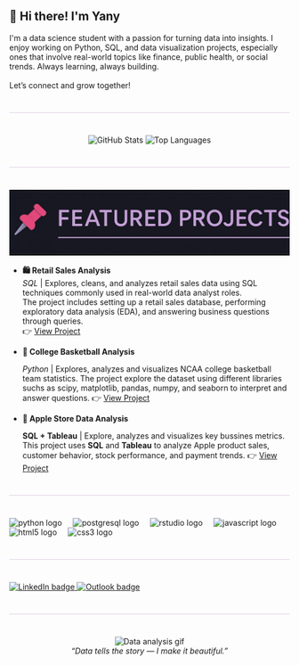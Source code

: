 <h2 align="left">👋 Hi there! I'm Yany</h2>

<p align="left">
I'm a data science student with a passion for turning data into insights. I enjoy working on Python, SQL, and data visualization projects, especially ones that involve real-world topics like finance, public health, or social trends. Always learning, always building.<br><br>Let’s connect and grow together!
</p>

<hr style="border: none; height: 1px; background: #e0cce7; margin: 40px 0;" />

<div align="center">
  <img src="https://github-readme-stats.vercel.app/api?username=YanyyM&show_icons=true&theme=radical&hide_border=false&include_all_commits=true&count_private=true" height="150" alt="GitHub Stats" />
  <img src="https://github-readme-stats.vercel.app/api/top-langs?username=YanyyM&layout=compact&theme=radical&hide_border=false&card_width=320" height="150" alt="Top Languages" />
</div>

<hr style="border: none; height: 1px; background: #e0cce7; margin: 40px 0;" />

<p align="center">
  <img src="https://raw.githubusercontent.com/YanyyM/YanyyM/main/header.jpeg" alt="Featured Projects" width="600" />
</p>


- **🛍 Retail Sales Analysis**  
  *SQL* | Explores, cleans, and analyzes retail sales data using SQL techniques commonly used in real-world data analyst roles.  
  The project includes setting up a retail sales database, performing exploratory data analysis (EDA), and answering business questions through queries.  
  👉 [View Project](https://github.com/YanyyM/sql_retail_sale_analysis)

- **🏀 College Basketball Analysis**
  
  *Python* | Explores, analyzes and visualizes NCAA college basketball team statistics.
    The project explore the dataset using different libraries suchs as scipy, matplotlib, pandas, numpy, and seaborn to interpret and answer questions.
  👉 [View Project](https://github.com/YanyyM/college-basketball-analysis.git)

- **🍎 Apple Store Data Analysis**
  
  **SQL + Tableau** | Explore, analyzes and visualizes key bussines metrics.
  This project uses **SQL** and **Tableau** to analyze Apple product sales, customer behavior, stock performance, and payment trends.
  👉 [View Project](https://github.com/YanyyM/Apple_Store_Data_Analysis.git)


<hr style="border: ![header](https://github.com/user-attachments/assets/84e43b10-56c6-483a-8b53-7eef1398a7e5)
none; height: 1px; background: #e0cce7; margin: 40px 0;" />

<div align="left">
  <img src="https://cdn.jsdelivr.net/gh/devicons/devicon/icons/python/python-original.svg" height="30" alt="python logo" />
  <img width="12" />
  <img src="https://cdn.jsdelivr.net/gh/devicons/devicon/icons/postgresql/postgresql-original.svg" height="30" alt="postgresql logo" />
  <img width="12" />
  <img src="https://cdn.jsdelivr.net/gh/devicons/devicon/icons/rstudio/rstudio-original.svg" height="30" alt="rstudio logo" />
  <img width="12" />
  <img src="https://cdn.jsdelivr.net/gh/devicons/devicon/icons/javascript/javascript-original.svg" height="30" alt="javascript logo" />
  <img width="12" />
  <img src="https://cdn.jsdelivr.net/gh/devicons/devicon/icons/html5/html5-original.svg" height="30" alt="html5 logo" />
  <img width="12" />
  <img src="https://cdn.jsdelivr.net/gh/devicons/devicon/icons/css3/css3-original.svg" height="30" alt="css3 logo" />
</div>

<hr style="border: none; height: 1px; background: #e0cce7; margin: 40px 0;" />

<div align="left">
  <a href="https://www.linkedin.com/in/yannara-martinez" target="_blank">
    <img src="https://img.shields.io/static/v1?message=LinkedIn&logo=linkedin&label=&color=8be9fd&logoColor=white&labelColor=&style=for-the-badge" height="35" alt="LinkedIn badge" />
  </a>
  <a href="mailto:yannara.martinez@outlook.com" target="_blank">
    <img src="https://img.shields.io/static/v1?message=Outlook&logo=microsoft-outlook&label=&color=8be9fd&logoColor=white&labelColor=&style=for-the-badge" height="35" alt="Outlook badge" />
  </a>
</div>

<hr style="border: none; height: 1px; background: #e0cce7; margin: 40px 0;" />

<p align="center">
  <img src="https://media.giphy.com/media/v1.Y2lkPTc5MGI3NjExZzBlOTNibmR5dGl5NHF4NzFxMnYzMXNsNmp0bHlnbWltaGF2aDl1diZlcD12MV9naWZzX3NlYXJjaCZjdD1n/bmQBu3aSF0DxadphkG/giphy.gif" width="400" alt="Data analysis gif" />
  <br>
  <i>“Data tells the story — I make it beautiful.”</i>
</p>
